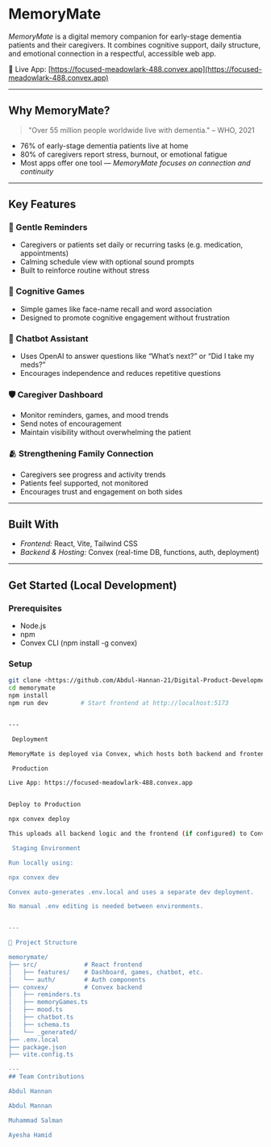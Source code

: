 #  MemoryMate

*MemoryMate* is a digital memory companion for early-stage dementia patients and their caregivers. It combines cognitive support, daily structure, and emotional connection in a respectful, accessible web app.

🔗 Live App: [https://focused-meadowlark-488.convex.app](https://focused-meadowlark-488.convex.app)

---

##  Why MemoryMate?

> "Over 55 million people worldwide live with dementia." – WHO, 2021

- 76% of early-stage dementia patients live at home  
- 80% of caregivers report stress, burnout, or emotional fatigue  
- Most apps offer one tool — *MemoryMate focuses on connection and continuity*

---

##  Key Features

### 📅 Gentle Reminders  
- Caregivers or patients set daily or recurring tasks (e.g. medication, appointments)  
- Calming schedule view with optional sound prompts  
- Built to reinforce routine without stress

### 🧠 Cognitive Games  
- Simple games like face-name recall and word association  
- Designed to promote cognitive engagement without frustration

### 💬 Chatbot Assistant  
- Uses OpenAI to answer questions like “What’s next?” or “Did I take my meds?”  
- Encourages independence and reduces repetitive questions

### 🛡 Caregiver Dashboard  
- Monitor reminders, games, and mood trends  
- Send notes of encouragement  
- Maintain visibility without overwhelming the patient

### 🫂 Strengthening Family Connection  
- Caregivers see progress and activity trends  
- Patients feel supported, not monitored  
- Encourages trust and engagement on both sides

---

##  Built With

- *Frontend:* React, Vite, Tailwind CSS  
- *Backend & Hosting:* Convex (real-time DB, functions, auth, deployment)  
  

---

##  Get Started (Local Development)

### Prerequisites

- Node.js  
- npm  
- Convex CLI (npm install -g convex)

### Setup

```bash
git clone <https://github.com/Abdul-Hannan-21/Digital-Product-Development>  # or open it on GitHub Codespaces
cd memorymate
npm install
npm run dev         # Start frontend at http://localhost:5173


---

 Deployment

MemoryMate is deployed via Convex, which hosts both backend and frontend.

 Production

Live App: https://focused-meadowlark-488.convex.app


Deploy to Production

npx convex deploy

This uploads all backend logic and the frontend (if configured) to Convex's production environment.

 Staging Environment

Run locally using:

npx convex dev

Convex auto-generates .env.local and uses a separate dev deployment.

No manual .env editing is needed between environments.


---

📁 Project Structure

memorymate/
├── src/             # React frontend
│   ├── features/    # Dashboard, games, chatbot, etc.
│   └── auth/        # Auth components
├── convex/          # Convex backend
│   ├── reminders.ts
│   ├── memoryGames.ts
│   ├── mood.ts
│   ├── chatbot.ts
│   ├── schema.ts
│   └── _generated/
├── .env.local
├── package.json
├── vite.config.ts

---
## Team Contributions

Abdul Hannan

Abdul Mannan

Muhammad Salman

Ayesha Hamid
